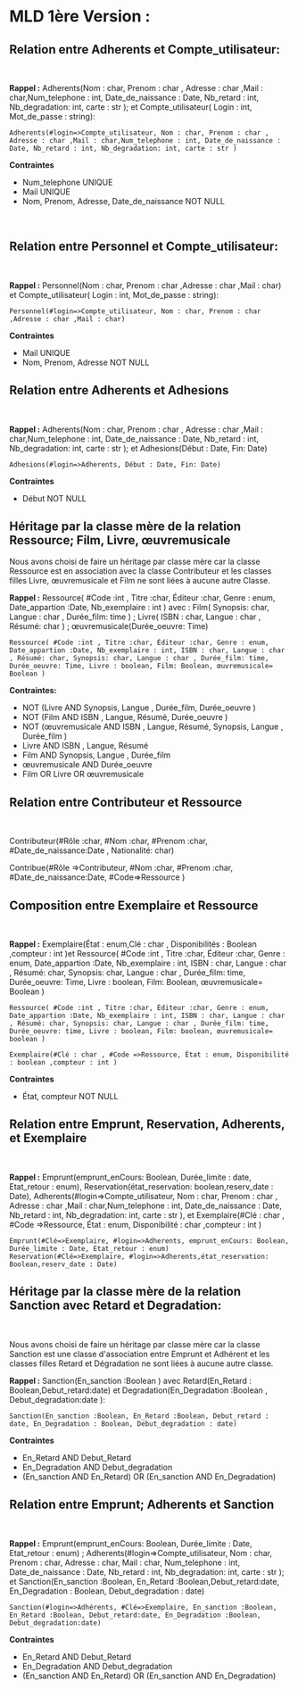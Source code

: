 # MLD 1ère Version : 

## Relation entre Adherents et Compte_utilisateur:
<br>

**Rappel :** Adherents(Nom : char, Prenom : char , Adresse : char ,Mail : char,Num_telephone : int, Date_de_naissance : Date, Nb_retard : int, Nb_degradation: int, carte : str ); et Compte_utilisateur( Login : int, Mot_de_passe : string):

    Adherents(#login=>Compte_utilisateur, Nom : char, Prenom : char , Adresse : char ,Mail : char,Num_telephone : int, Date_de_naissance : Date, Nb_retard : int, Nb_degradation: int, carte : str )

**Contraintes**
- Num_telephone UNIQUE
- Mail UNIQUE
- Nom, Prenom, Adresse, Date_de_naissance NOT NULL

<br>

## Relation entre Personnel et Compte_utilisateur:
<br>

**Rappel :** Personnel(Nom : char, Prenom : char ,Adresse : char ,Mail : char) et Compte_utilisateur( Login : int, Mot_de_passe : string):

    Personnel(#login=>Compte_utilisateur, Nom : char, Prenom : char ,Adresse : char ,Mail : char)

**Contraintes**
- Mail UNIQUE
- Nom, Prenom, Adresse NOT NULL

## Relation entre Adherents et Adhesions
<br>

**Rappel :** Adherents(Nom : char, Prenom : char , Adresse : char ,Mail : char,Num_telephone : int, Date_de_naissance : Date, Nb_retard : int, Nb_degradation: int, carte : str ); et Adhesions(Début : Date, Fin: Date)

    Adhesions(#login=>Adherents, Début : Date, Fin: Date)

**Contraintes**
- Début NOT NULL

## Héritage par la classe mère de la relation Ressource; Film, Livre, œuvremusicale

Nous avons choisi de faire un héritage par classe mère car la classe Ressource est en association avec la classe Contributeur et les classes filles Livre, œuvremusicale et Film ne sont liées à aucune autre Classe. 

**Rappel :** Ressource( #Code :int , Titre :char, Éditeur :char, Genre : enum, Date_appartion :Date, Nb_exemplaire : int ) avec : Film( Synopsis: char, Langue : char , Durée_film: time  ) ; Livre( ISBN : char, Langue : char , Résumé: char ) ; œuvremusicale(Durée_oeuvre: Time)

    Ressource( #Code :int , Titre :char, Éditeur :char, Genre : enum, Date_appartion :Date, Nb_exemplaire : int, ISBN : char, Langue : char , Résumé: char, Synopsis: char, Langue : char , Durée_film: time, Durée_oeuvre: Time, Livre : boolean, Film: Boolean, œuvremusicale= Boolean )

**Contraintes:**
- NOT (Livre AND Synopsis, Langue , Durée_film, Durée_oeuvre )
- NOT (Film AND ISBN , Langue, Résumé, Durée_oeuvre )
- NOT (œuvremusicale AND ISBN , Langue, Résumé, Synopsis, Langue , Durée_film )
- Livre AND ISBN , Langue, Résumé
- Film AND Synopsis, Langue , Durée_film
- œuvremusicale AND Durée_oeuvre
- Film OR Livre OR œuvremusicale


## Relation entre Contributeur et Ressource 
<br>

Contributeur(#Rôle :char, #Nom :char, #Prenom :char, #Date_de_naissance:Date , Nationalité: char) 

Contribue(#Rôle =>Contributeur, #Nom :char, #Prenom :char, #Date_de_naissance:Date, #Code=>Ressource ) 

## Composition entre Exemplaire et Ressource 
<br>

**Rappel :** Exemplaire(État : enum,Clé : char , Disponibilités : Boolean ,compteur : int )et Ressource( #Code :int , Titre :char, Éditeur :char, Genre : enum, Date_appartion :Date, Nb_exemplaire : int, ISBN : char, Langue : char , Résumé: char, Synopsis: char, Langue : char , Durée_film: time, Durée_oeuvre: Time, Livre : boolean, Film: Boolean, œuvremusicale= Boolean )

    Ressource( #Code :int , Titre :char, Éditeur :char, Genre : enum, Date_appartion :Date, Nb_exemplaire : int, ISBN : char, Langue : char , Résumé: char, Synopsis: char, Langue : char , Durée_film: time, Durée_oeuvre: time, Livre : boolean, Film: boolean, œuvremusicale= boolean )

    Exemplaire(#Clé : char , #Code =>Ressource, État : enum, Disponibilité : boolean ,compteur : int )

**Contraintes**
- État, compteur NOT NULL

## Relation entre Emprunt, Reservation, Adherents, et Exemplaire 
<br>

**Rappel :** Emprunt(emprunt_enCours: Boolean, Durée_limite : date, Etat_retour : enum), Reservation(état_reservation: boolean,reserv_date : Date), Adherents(#login=>Compte_utilisateur, Nom : char, Prenom : char , Adresse : char ,Mail : char,Num_telephone : int, Date_de_naissance : Date, Nb_retard : int, Nb_degradation: int, carte : str ), et Exemplaire(#Clé : char , #Code =>Ressource, État : enum, Disponibilité : char ,compteur : int )


    Emprunt(#Clé=>Exemplaire, #login=>Adherents, emprunt_enCours: Boolean, Durée_limite : Date, Etat_retour : enum)
    Reservation(#Clé=>Exemplaire, #login=>Adherents,état_reservation: Boolean,reserv_date : Date)


## Héritage par la classe mère de la relation Sanction avec Retard et Degradation:   
<br>

Nous avons choisi de faire un héritage par classe mère car la classe Sanction est une classe d'association entre Emprunt et Adhérent  et les classes filles Retard et Dégradation ne sont liées à aucune autre classe. 

**Rappel :** Sanction(En_sanction :Boolean ) avec Retard(En_Retard : Boolean,Debut_retard:date) et Degradation(En_Degradation :Boolean , Debut_degradation:date ): 

    Sanction(En_sanction :Boolean, En_Retard :Boolean, Debut_retard : date, En_Degradation : Boolean, Debut_degradation : date)

**Contraintes**
- En_Retard AND Debut_Retard
- En_Degradation AND Debut_degradation
- (En_sanction AND En_Retard) OR (En_sanction AND En_Degradation)

## Relation entre Emprunt; Adherents et Sanction
<br>

**Rappel :** Emprunt(emprunt_enCours: Boolean, Durée_limite : Date, Etat_retour : enum) ; Adherents(#login=>Compte_utilisateur, Nom : char, Prenom : char, Adresse : char, Mail : char, Num_telephone : int, Date_de_naissance : Date, Nb_retard : int, Nb_degradation: int, carte : str ); et Sanction(En_sanction :Boolean, En_Retard :Boolean,Debut_retard:date, En_Degradation : Boolean, Debut_degradation : date)
    
    Sanction(#login=>Adhérents, #Clé=>Exemplaire, En_sanction :Boolean, En_Retard :Boolean, Debut_retard:date, En_Degradation :Boolean, Debut_degradation:date)

**Contraintes**
- En_Retard AND Debut_Retard
- En_Degradation AND Debut_degradation
- (En_sanction AND En_Retard) OR (En_sanction AND En_Degradation)










